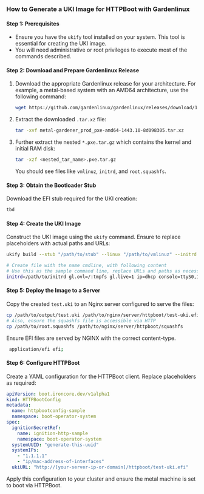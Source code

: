 ### How to Generate a UKI Image for HTTPBoot with Gardenlinux

#### Step 1: Prerequisites
- Ensure you have the `ukify` tool installed on your system. This tool is essential for creating the UKI image.
- You will need administrative or root privileges to execute most of the commands described.

#### Step 2: Download and Prepare Gardenlinux Release
1. Download the appropriate Gardenlinux release for your architecture. For example, a metal-based system with an AMD64 architecture, use the following command:
   ```bash
   wget https://github.com/gardenlinux/gardenlinux/releases/download/1443.10/metal-gardener_prod_pxe-amd64-1443.10-8d098305.tar.xz
   ```
2. Extract the downloaded `.tar.xz` file:
   ```bash
   tar -xvf metal-gardener_prod_pxe-amd64-1443.10-8d098305.tar.xz
   ```
3. Further extract the nested `*.pxe.tar.gz` which contains the kernel and initial RAM disk:
   ```bash
   tar -xzf <nested_tar_name>.pxe.tar.gz
   ```
   You should see files like `vmlinuz`, `initrd`, and `root.squashfs`.

#### Step 3: Obtain the Bootloader Stub
Download the EFI stub required for the UKI creation:
```bash
tbd
```

#### Step 4: Create the UKI Image
Construct the UKI image using the `ukify` command. Ensure to replace placeholders with actual paths and URLs:
```bash
ukify build --stub "/path/to/stub" --linux "/path/to/vmlinuz" --initrd "/path/to/initrd" --cmdline "@cmdline" --output "/path/to/output/test.uki"

# Create file with the name cmdline, with following content
# Use this as the sample command line, replace URLs and paths as necessary
initrd=/path/to/initrd gl.ovl=/:tmpfs gl.live=1 ip=dhcp console=ttyS0,115200 console=tty0 earlyprintk=ttyS0,115200 consoleblank=0 ignition.firstboot=1 ignition.config.url=IGNITION_URL ignition.platform.id=metal gl.url=SQUASHFS_URL
```

#### Step 5: Deploy the Image to a Server
Copy the created `test.uki` to an Nginx server configured to serve the files:
```bash
cp /path/to/output/test.uki /path/to/nginx/server/httpboot/test-uki.efi
# Also, ensure the squashfs file is accessible via HTTP
cp /path/to/root.squashfs /path/to/nginx/server/httpboot/squashfs
```
Ensure EFI files are served by NGINX with the correct content-type.
```bash
 application/efi efi;
```

#### Step 6: Configure HTTPBoot
Create a YAML configuration for the HTTPBoot client. Replace placeholders as required:
```yaml
apiVersion: boot.ironcore.dev/v1alpha1
kind: HTTPBootConfig
metadata:
  name: httpbootconfig-sample
  namespace: boot-operator-system
spec:
  ignitionSecretRef:
    name: ignition-http-sample
    namespace: boot-operator-system
  systemUUID: "generate-this-uuid"
  systemIPs:
    - "1.1.1.1"
    - "ip/mac-address-of-interfaces"
  ukiURL: "http://[your-server-ip-or-domain]/httpboot/test-uki.efi"
```

Apply this configuration to your cluster and ensure the metal machine is set to boot via HTTPBoot.